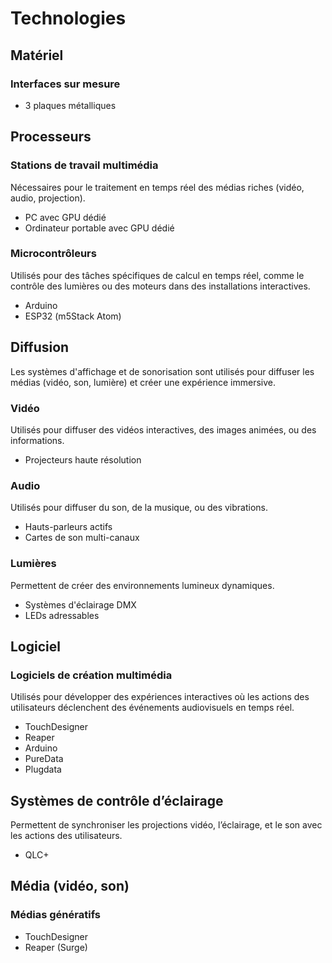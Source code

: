 # Technologies

## Matériel

### Interfaces sur mesure
* 3 plaques métalliques

## Processeurs

### Stations de travail multimédia
Nécessaires pour le traitement en temps réel des médias riches (vidéo, audio, projection).
* PC avec GPU dédié
* Ordinateur portable avec GPU dédié

### Microcontrôleurs
Utilisés pour des tâches spécifiques de calcul en temps réel, comme le contrôle des lumières ou des moteurs dans des installations interactives.
* Arduino
* ESP32 (m5Stack Atom)

## Diffusion
Les systèmes d'affichage et de sonorisation sont utilisés pour diffuser les médias (vidéo, son, lumière) et créer une expérience immersive.

### Vidéo
Utilisés pour diffuser des vidéos interactives, des images animées, ou des informations.
* Projecteurs haute résolution

### Audio
Utilisés pour diffuser du son, de la musique, ou des vibrations.
* Hauts-parleurs actifs
* Cartes de son multi-canaux

### Lumières
Permettent de créer des environnements lumineux dynamiques.
* Systèmes d'éclairage DMX
* LEDs adressables

## Logiciel

### Logiciels de création multimédia
Utilisés pour développer des expériences interactives où les actions des utilisateurs déclenchent des événements audiovisuels en temps réel.
* TouchDesigner
* Reaper
* Arduino
* PureData
* Plugdata

## Systèmes de contrôle d’éclairage
Permettent de synchroniser les projections vidéo, l’éclairage, et le son avec les actions des utilisateurs.
* QLC+

## Média (vidéo, son)

### Médias génératifs
* TouchDesigner
* Reaper (Surge)

